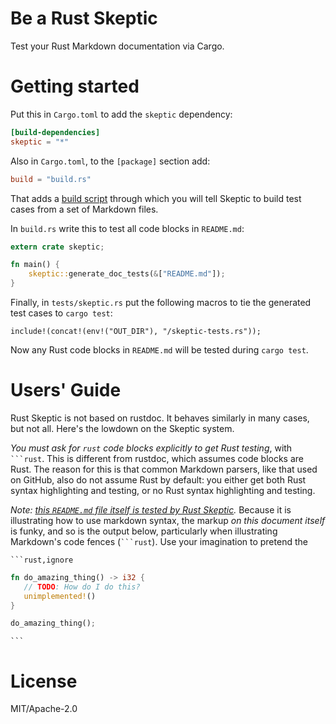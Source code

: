 # Be a Rust Skeptic

Test your Rust Markdown documentation via Cargo.

# Getting started

Put this in `Cargo.toml` to add the `skeptic` dependency:

```toml
[build-dependencies]
skeptic = "*"
```

Also in `Cargo.toml`, to the `[package]` section add:

```toml
build = "build.rs"
```

That adds a [build script](http://doc.crates.io/build-script.html)
through which you will tell Skeptic to build test cases from a set
of Markdown files.

In `build.rs` write this to test all code blocks in `README.md`:

```rust
extern crate skeptic;

fn main() {
    skeptic::generate_doc_tests(&["README.md"]);
}
```

Finally, in `tests/skeptic.rs` put the following macros to tie the
generated test cases to `cargo test`:

```rust,ignore
include!(concat!(env!("OUT_DIR"), "/skeptic-tests.rs"));
```

Now any Rust code blocks in `README.md` will be tested during `cargo test`.

# Users' Guide

Rust Skeptic is not based on rustdoc. It behaves similarly in many cases, but not all. Here's the lowdown on the Skeptic system.

*You must ask for `rust` code blocks explicitly to get Rust testing*, with <code>```rust</code>. This is different from rustdoc, which assumes code blocks are Rust. The reason for this is that common Markdown parsers, like that used on GitHub, also do not assume Rust by default: you either get both Rust syntax highlighting and testing, or no Rust syntax highlighting and testing.

*Note: [this `README.md` file itself is tested by Rust Skeptic](https://github.com/brson/rust-skeptic/blob/master/build.rs).* Because it is illustrating how to use markdown syntax, the markup *on this document itself* is funky, and so is the output below, particularly when illustrating Markdown's code fences (<code>```rust</code>). Use your imagination to pretend the 

<code>```rust,ignore</code>
```rust ignore
fn do_amazing_thing() -> i32 {
   // TODO: How do I do this?
   unimplemented!()
}

do_amazing_thing();
```
<code>```</code>

# License

MIT/Apache-2.0
